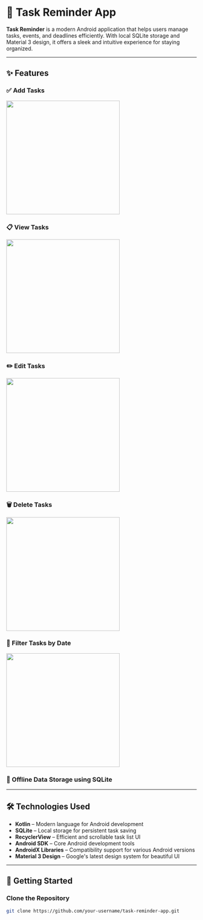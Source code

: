 # 📌 Task Reminder App

**Task Reminder** is a modern Android application that helps users manage tasks, events, and deadlines efficiently. With local SQLite storage and Material 3 design, it offers a sleek and intuitive experience for staying organized.

---

## ✨ Features

### ✅ Add Tasks  
<img src="https://github.com/user-attachments/assets/2e924239-975c-4bbe-8216-c4ed48b95f81" width="300"/>



### 📋 View Tasks  
<img src="https://github.com/user-attachments/assets/2942f7e0-be30-4661-b8d4-85936c0df9a1" width="300"/>



### ✏️ Edit Tasks  
<img src="https://github.com/user-attachments/assets/9e74f319-7210-4641-8012-bbb685651fcd" width="300"/>



### 🗑️ Delete Tasks  
<img src="https://github.com/user-attachments/assets/97d37f9f-778f-4b4e-a427-601526b16316" width="300"/>



### 📅 Filter Tasks by Date  
<img src="https://github.com/user-attachments/assets/b8f09611-e0c0-4260-8d6c-ad269e558380" width="300"/>



### 💾 Offline Data Storage using SQLite 

---

## 🛠 Technologies Used

- **Kotlin** – Modern language for Android development  
- **SQLite** – Local storage for persistent task saving  
- **RecyclerView** – Efficient and scrollable task list UI  
- **Android SDK** – Core Android development tools  
- **AndroidX Libraries** – Compatibility support for various Android versions  
- **Material 3 Design** – Google's latest design system for beautiful UI

---

## 🚀 Getting Started

### Clone the Repository
```bash
git clone https://github.com/your-username/task-reminder-app.git
